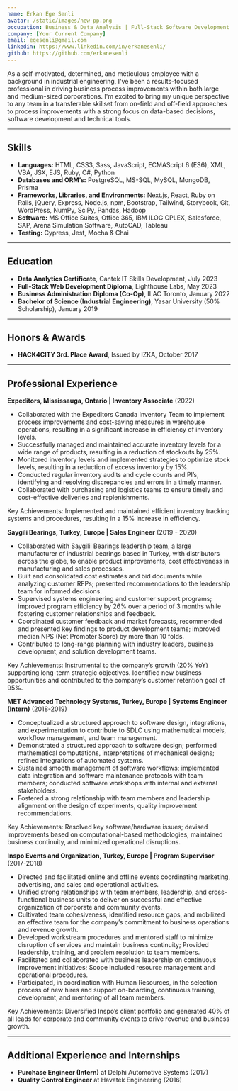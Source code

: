 ```yaml
---
name: Erkan Ege Senli
avatar: /static/images/new-pp.png
occupation: Business & Data Analysis | Full-Stack Software Development
company: [Your Current Company]
email: egesenli@gmail.com
linkedin: https://www.linkedin.com/in/erkanesenli/
github: https://github.com/erkanesenli
---
```


As a self-motivated, determined, and meticulous employee with a background in industrial engineering, I've been a results-focused professional in driving business process improvements within both large and medium-sized corporations. I'm excited to bring my unique perspective to any team in a transferable skillset from on-field and off-field approaches to process improvements with a strong focus on data-based decisions, software development and technical tools.

---

## Skills

- **Languages:** HTML, CSS3, Sass, JavaScript, ECMAScript 6 (ES6), XML, VBA, JSX, EJS, Ruby, C#, Python
- **Databases and ORM’s:** PostgreSQL, MS-SQL, MySQL, MongoDB, Prisma
- **Frameworks, Libraries, and Environments:** Next.js, React, Ruby on Rails, jQuery, Express, Node.js, npm, Bootstrap, Tailwind, Storybook, Git, WordPress, NumPy, SciPy, Pandas, Hadoop
- **Software:** MS Office Suites, Office 365, IBM ILOG CPLEX, Salesforce, SAP, Arena Simulation Software, AutoCAD, Tableau
- **Testing:** Cypress, Jest, Mocha & Chai

---

## Education

- **Data Analytics Certificate**, Cantek IT Skills Development, July 2023
- **Full-Stack Web Development Diploma**, Lighthouse Labs, May 2023
- **Business Administration Diploma (Co-Op)**, ILAC Toronto, January 2022
- **Bachelor of Science (Industrial Engineering)**, Yasar University (50% Scholarship), January 2019

---

## Honors & Awards

- **HACK4CITY 3rd. Place Award**, Issued by IZKA, October 2017

---

## Professional Experience

**Expeditors, Mississauga, Ontario | Inventory Associate** (2022)

- Collaborated with the Expeditors Canada Inventory Team to implement process improvements and cost-saving measures in warehouse operations, resulting in a significant increase in efficiency of inventory levels.
- Successfully managed and maintained accurate inventory levels for a wide range of products, resulting in a reduction of stockouts by 25%.
- Monitored inventory levels and implemented strategies to optimize stock levels, resulting in a reduction of excess inventory by 15%.
- Conducted regular inventory audits and cycle counts and PI’s, identifying and resolving discrepancies and errors in a timely manner.
- Collaborated with purchasing and logistics teams to ensure timely and cost-effective deliveries and replenishments.

Key Achievements: Implemented and maintained efficient inventory tracking systems and procedures, resulting in a 15% increase in efficiency.

**Saygili Bearings, Turkey, Europe | Sales Engineer** (2019 - 2020)

- Collaborated with Saygilii Bearings leadership team, a large manufacturer of industrial bearings based in Turkey, with distributors across the globe, to enable product improvements, cost effectiveness in manufacturing and sales processes.
- Built and consolidated cost estimates and bid documents while analyzing customer RFPs; presented recommendations to the leadership team for informed decisions.
- Supervised systems engineering and customer support programs; improved program efficiency by 26% over a period of 3 months while fostering customer relationships and feedback.
- Coordinated customer feedback and market forecasts, recommended and presented key findings to product development teams; improved median NPS (Net Promoter Score) by more than 10 folds.
- Contributed to long-range planning with industry leaders, business development, and solution development teams.

Key Achievements: Instrumental to the company’s growth (20% YoY) supporting long-term strategic objectives. Identified new business opportunities and contributed to the company’s customer retention goal of 95%.

**MET Advanced Technology Systems, Turkey, Europe | Systems Engineer (Intern)** (2018-2019)

- Conceptualized a structured approach to software design, integrations, and experimentation to contribute to SDLC using mathematical models, workflow management, and team management.
- Demonstrated a structured approach to software design; performed mathematical computations, interpretations of mechanical designs; refined integrations of automated systems.
- Sustained smooth management of software workflows; implemented data integration and software maintenance protocols with team members; conducted software workshops with internal and external stakeholders.
- Fostered a strong relationship with team members and leadership alignment on the design of experiments, quality improvement recommendations.

Key Achievements: Resolved key software/hardware issues; devised improvements based on computational-based methodologies, maintained business continuity, and minimized operational disruptions.

**Inspo Events and Organization, Turkey, Europe | Program Supervisor** (2017-2018)

- Directed and facilitated online and offline events coordinating marketing, advertising, and sales and operational activities.
- Unified strong relationships with team members, leadership, and cross-functional business units to deliver on successful and effective organization of corporate and community events.
- Cultivated team cohesiveness, identified resource gaps, and mobilized an effective team for the company’s commitment to business operations and revenue growth.
- Developed workstream procedures and mentored staff to minimize disruption of services and maintain business continuity; Provided leadership, training, and problem resolution to team members.
- Facilitated and collaborated with business leadership on continuous improvement initiatives; Scope included resource management and operational procedures.
- Participated, in coordination with Human Resources, in the selection process of new hires and support on-boarding, continuous training, development, and mentoring of all team members.

Key Achievements: Diversified Inspo’s client portfolio and generated 40% of all leads for corporate and community events to drive revenue and business growth.

---

## Additional Experience and Internships

- **Purchase Engineer (Intern)** at Delphi Automotive Systems (2017)
- **Quality Control Engineer** at Havatek Engineering (2016)
